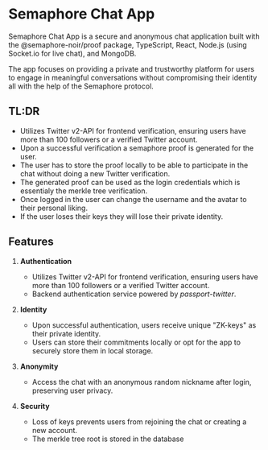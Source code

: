 # Semaphore Chat App

Semaphore Chat App is a secure and anonymous chat application built with the @semaphore-noir/proof package, TypeScript, React, Node.js (using Socket.io for live chat), and MongoDB. <br>

The app focuses on providing a private and trustworthy platform for users to engage in meaningful conversations without compromising their identity all with the help of the Semaphore protocol.


## TL:DR


- Utilizes Twitter v2-API for frontend verification, ensuring users have more than 100 followers or a verified Twitter account.
- Upon a successful verification a semaphore proof is generated for the user.
- The user has to store the proof locally to be able to participate in the chat without doing a new Twitter verification.
- The generated proof can be used as the login credentials which is essentialy the merkle tree verification.
- Once logged in the user can change the username and the avatar to their personal liking.
- If the user loses their keys they will lose their private identity.


## Features


1. **Authentication**
   - Utilizes Twitter v2-API for frontend verification, ensuring users have more than 100 followers or a verified Twitter account.
   - Backend authentication service powered by *passport-twitter*.

2. **Identity**
   - Upon successful authentication, users receive unique "ZK-keys" as their private identity.
   - Users can store their commitments locally or opt for the app to securely store them in local storage.
     
3. **Anonymity**
   - Access the chat with an anonymous random nickname after login, preserving user privacy.

4. **Security**
   - Loss of keys prevents users from rejoining the chat or creating a new account.
   - The merkle tree root is stored in the database


